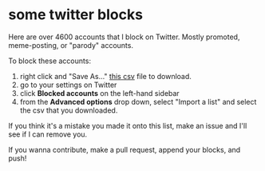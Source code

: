 # some twitter blocks

Here are over 4600 accounts that I block on Twitter.  Mostly promoted, meme-posting, or "parody" accounts.

To block these accounts:

1. right click and "Save As..." [this csv](https://raw.githubusercontent.com/elliottbinder/some_twitter_blocks/master/blocklist.csv) file to download.
2. go to your settings on Twitter
2. click **Blocked accounts** on the left-hand sidebar
3. from the **Advanced options** drop down, select "Import a list" and select the csv that you downloaded.

If you think it's a mistake you made it onto this list, make an issue and I'll see if I can remove you.

If you wanna contribute, make a pull request, append your blocks, and push!
